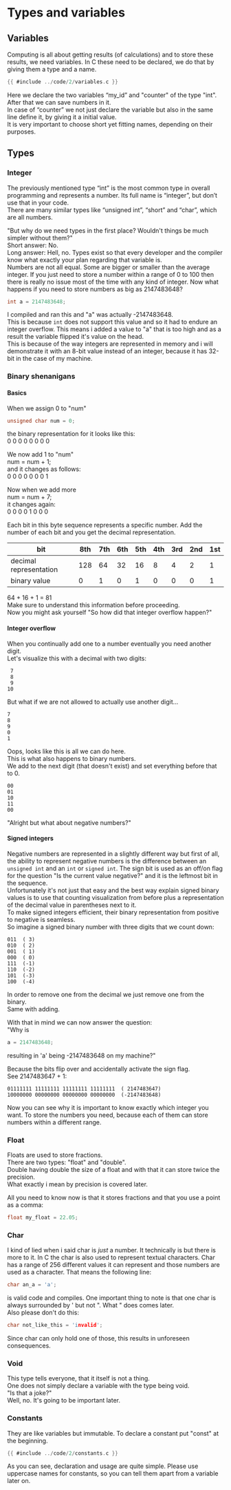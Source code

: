 # Types and variables

## Variables

Computing is all about getting results (of calculations) and to store these
results, we need variables. In C these need to be declared, we do that by giving
them a type and a name.  
```c
{{ #include ../code/2/variables.c }}
```

Here we declare the two variables “my_id” and "counter" of the type "int".
After that we can save numbers in it.  
In case of “counter” we not just declare the variable but also in the same line
define it, by giving it a initial value.  
It is very important to choose short yet fitting names, depending on their
purposes.  

## Types

### Integer

The previously mentioned type “int” is the most common type in overall
programming and represents a number. Its full name is “integer”, but don’t use
that in your code.  
There are many similar types like “unsigned int”, “short” and “char”, which are
all numbers.  
  
"But why do we need types in the first place? Wouldn't things be much simpler
without them?"  
Short answer: No.  
Long answer: Hell, no. Types exist so that every developer and the compiler know
what exactly your plan regarding that variable is.  
Numbers are not all equal. Some are bigger or smaller than the average integer.
If you just need to store a number within a range of 0 to 100 then there is
really no issue most of the time with any kind of integer. Now what happens if
you need to store numbers as big as 2147483648?  
```c
int a = 2147483648;
```
I compiled and ran this and "a" was actually -2147483648.  
This is because `int` does not support this value and so it had to endure an
integer overflow. This means i added a value to "a" that is too high
and as a result the variable flipped it's value on the head.  
This is because of the way integers are represented in memory and i will
demonstrate it with an 8-bit value instead of an integer, because it has 32-bit
in the case of my machine.  

### Binary shenanigans

#### Basics

When we assign 0 to "num"  
```c
unsigned char num = 0;
```
the binary representation for it looks like this:  
0 0 0 0 0 0 0 0
  
We now add 1 to "num"  
num = num + 1;  
and it changes as follows:  
0 0 0 0 0 0 0 1  
  
Now when we add more  
num = num + 7;  
it changes again:  
0 0 0 0 1 0 0 0  
  
Each bit in this byte sequence represents a specific number. Add the number of
each bit and you get the decimal representation.  

| bit                    | 8th | 7th | 6th | 5th | 4th | 3rd | 2nd | 1st |
|------------------------|-----|-----|-----|-----|-----|-----|-----|-----|
| decimal representation | 128 | 64  | 32  | 16  | 8   | 4   | 2   | 1   |
| binary value           | 0   | 1   | 0   | 1   | 0   | 0   | 0   | 1   |

64 + 16 + 1 = 81  
Make sure to understand this information before proceeding.  
Now you might ask yourself "So how did that integer overflow happen?"  

#### Integer overflow

When you continually add one to a number eventually you need another digit.  
Let's visualize this with a decimal with two digits:  

```
 7
 8
 9
10
```

But what if we are not allowed to actually use another digit...  

```
7
8
9
0
1
```

Oops, looks like this is all we can do here.  
This is what also happens to binary numbers.  
We add to the next digit (that doesn't exist) and set everything before that to
0.  

```
00
01
10
11
00
```

"Alright but what about negative numbers?"

#### Signed integers

Negative numbers are represented in a slightly different way but first of all,
the ability to represent negative numbers is the difference between an
`unsigned int` and an `int` or `signed int`. The sign bit is used as an off/on
flag for the question "Is the current value negative?" and it is the leftmost
bit in the sequence.  
Unfortunately it's not just that easy and the best way explain signed
binary values is to use that counting visualization from before plus a
representation of the decimal value in parentheses next to it.  
To make signed integers efficient, their binary representation from positive to
negative is seamless.  
So imagine a signed binary number with three digits that we count down:  

```
011  ( 3)
010  ( 2)
001  ( 1)
000  ( 0)
111  (-1)
110  (-2)
101  (-3)
100  (-4)
```

In order to remove one from the decimal we just remove one from the binary.  
Same with adding.  
  
With that in mind we can now answer the question:  
"Why is  
```c
a = 2147483648;
```
resulting in 'a' being -2147483648 on my machine?"  
  
Because the bits flip over and accidentally activate the sign flag.  
See 2147483647 + 1:  

```
01111111 11111111 11111111 11111111  ( 2147483647)
10000000 00000000 00000000 00000000  (-2147483648)
```

  
Now you can see why it is important to know exactly which integer you want. To
store the numbers you need, because each of them can store numbers within a
different range.  

### Float

Floats are used to store fractions.  
There are two types: "float" and "double".  
Double having double the size of a float and with that it can store twice the
precision.  
What exactly i mean by precision is covered later.  
  
All you need to know now is that it stores fractions and that you use a point as
a comma:  
```c
float my_float = 22.05;
```

### Char

I kind of lied when i said char is _just_ a number. It technically is but there
is more to it. In C the char is also used to represent textual characters. Char
has a range of 256 different values it can represent and those numbers are used
as a character. That means the following line:  
```c
char an_a = 'a';
```
is valid code and compiles. One important thing to note is that one char is
always surrounded by ' but not ". What " does comes later.  
Also please don't do this:  
```c
char not_like_this = 'invalid';
```
Since char can only hold one of those, this results in unforeseen
consequences.  

### Void

This type tells everyone, that it itself is not a thing.  
One does not simply declare a variable with the type being void.  
"Is that a joke?"  
Well, no. It's going to be important later.  

### Constants

They are like variables but immutable. To declare a constant put "const" at the
beginning.  

```c
{{ #include ../code/2/constants.c }}
```

As you can see, declaration and usage are quite simple. Please use uppercase
names for constants, so you can tell them apart from a variable later on.  
